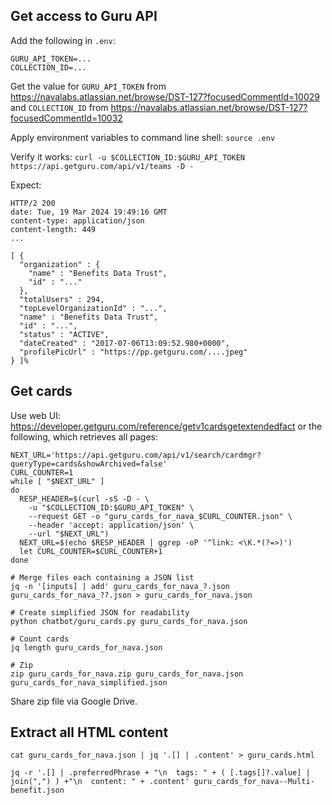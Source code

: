 ## Get access to Guru API
Add the following in `.env`:
```
GURU_API_TOKEN=...
COLLECTION_ID=...
```

Get the value for `GURU_API_TOKEN` from https://navalabs.atlassian.net/browse/DST-127?focusedCommentId=10029
and `COLLECTION_ID` from https://navalabs.atlassian.net/browse/DST-127?focusedCommentId=10032


Apply environment variables to command line shell: `source .env`

Verify it works: `curl -u $COLLECTION_ID:$GURU_API_TOKEN https://api.getguru.com/api/v1/teams -D -`

Expect:
```
HTTP/2 200
date: Tue, 19 Mar 2024 19:49:16 GMT
content-type: application/json
content-length: 449
...

[ {
  "organization" : {
    "name" : "Benefits Data Trust",
    "id" : "..."
  },
  "totalUsers" : 294,
  "topLevelOrganizationId" : "...",
  "name" : "Benefits Data Trust",
  "id" : "...",
  "status" : "ACTIVE",
  "dateCreated" : "2017-07-06T13:09:52.980+0000",
  "profilePicUrl" : "https://pp.getguru.com/....jpeg"
} ]%
```

## Get cards
Use web UI: https://developer.getguru.com/reference/getv1cardsgetextendedfact
or the following, which retrieves all pages:
```
NEXT_URL='https://api.getguru.com/api/v1/search/cardmgr?queryType=cards&showArchived=false'
CURL_COUNTER=1
while [ "$NEXT_URL" ]
do
  RESP_HEADER=$(curl -sS -D - \
    -u "$COLLECTION_ID:$GURU_API_TOKEN" \
    --request GET -o "guru_cards_for_nava_$CURL_COUNTER.json" \
    --header 'accept: application/json' \
    --url "$NEXT_URL")
  NEXT_URL=$(echo $RESP_HEADER | ggrep -oP '^link: <\K.*(?=>)')
  let CURL_COUNTER=$CURL_COUNTER+1
done

# Merge files each containing a JSON list
jq -n '[inputs] | add' guru_cards_for_nava_?.json guru_cards_for_nava_??.json > guru_cards_for_nava.json

# Create simplified JSON for readability
python chatbot/guru_cards.py guru_cards_for_nava.json

# Count cards
jq length guru_cards_for_nava.json

# Zip
zip guru_cards_for_nava.zip guru_cards_for_nava.json guru_cards_for_nava_simplified.json
```

Share zip file via Google Drive.

## Extract all HTML content

`cat guru_cards_for_nava.json | jq '.[] | .content' > guru_cards.html`

`jq -r '.[] | .preferredPhrase + "\n  tags: " + ( [.tags[]?.value] | join(",") ) +"\n  content: " + .content' guru_cards_for_nava--Multi-benefit.json`
